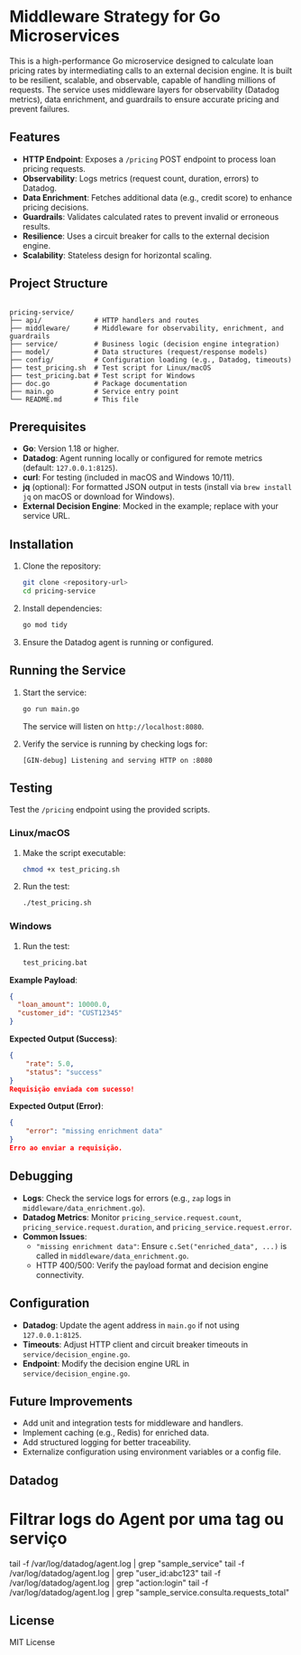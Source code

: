 # Middleware Strategy for Go Microservices

This is a high-performance Go microservice designed to calculate loan pricing rates by intermediating calls to an external decision engine. It is built to be resilient, scalable, and observable, capable of handling millions of requests. The service uses middleware layers for observability (Datadog metrics), data enrichment, and guardrails to ensure accurate pricing and prevent failures.

## Features

- **HTTP Endpoint**: Exposes a `/pricing` POST endpoint to process loan pricing requests.
- **Observability**: Logs metrics (request count, duration, errors) to Datadog.
- **Data Enrichment**: Fetches additional data (e.g., credit score) to enhance pricing decisions.
- **Guardrails**: Validates calculated rates to prevent invalid or erroneous results.
- **Resilience**: Uses a circuit breaker for calls to the external decision engine.
- **Scalability**: Stateless design for horizontal scaling.

## Project Structure

```

pricing-service/
├── api/             # HTTP handlers and routes
├── middleware/      # Middleware for observability, enrichment, and guardrails
├── service/         # Business logic (decision engine integration)
├── model/           # Data structures (request/response models)
├── config/          # Configuration loading (e.g., Datadog, timeouts)
├── test_pricing.sh  # Test script for Linux/macOS
├── test_pricing.bat # Test script for Windows
├── doc.go           # Package documentation
├── main.go          # Service entry point
└── README.md        # This file

```

## Prerequisites

- **Go**: Version 1.18 or higher.
- **Datadog**: Agent running locally or configured for remote metrics (default: `127.0.0.1:8125`).
- **curl**: For testing (included in macOS and Windows 10/11).
- **jq** (optional): For formatted JSON output in tests (install via `brew install jq` on macOS or download for Windows).
- **External Decision Engine**: Mocked in the example; replace with your service URL.

## Installation

1. Clone the repository:

   ```bash
   git clone <repository-url>
   cd pricing-service
   ```

2. Install dependencies:
   ```bash
   go mod tidy
   ```
3. Ensure the Datadog agent is running or configured.

## Running the Service

1. Start the service:

   ```bash
   go run main.go
   ```

   The service will listen on `http://localhost:8080`.

2. Verify the service is running by checking logs for:
   ```
   [GIN-debug] Listening and serving HTTP on :8080
   ```

## Testing

Test the `/pricing` endpoint using the provided scripts.

### Linux/macOS

1. Make the script executable:
   ```bash
   chmod +x test_pricing.sh
   ```
2. Run the test:
   ```bash
   ./test_pricing.sh
   ```

### Windows

1. Run the test:
   ```cmd
   test_pricing.bat
   ```

**Example Payload**:

```json
{
  "loan_amount": 10000.0,
  "customer_id": "CUST12345"
}
```

**Expected Output (Success)**:

```json
{
    "rate": 5.0,
    "status": "success"
}
Requisição enviada com sucesso!
```

**Expected Output (Error)**:

```json
{
    "error": "missing enrichment data"
}
Erro ao enviar a requisição.
```

## Debugging

- **Logs**: Check the service logs for errors (e.g., `zap` logs in `middleware/data_enrichment.go`).
- **Datadog Metrics**: Monitor `pricing_service.request.count`, `pricing_service.request.duration`, and `pricing_service.request.error`.
- **Common Issues**:
  - `"missing enrichment data"`: Ensure `c.Set("enriched_data", ...)` is called in `middleware/data_enrichment.go`.
  - HTTP 400/500: Verify the payload format and decision engine connectivity.

## Configuration

- **Datadog**: Update the agent address in `main.go` if not using `127.0.0.1:8125`.
- **Timeouts**: Adjust HTTP client and circuit breaker timeouts in `service/decision_engine.go`.
- **Endpoint**: Modify the decision engine URL in `service/decision_engine.go`.

## Future Improvements

- Add unit and integration tests for middleware and handlers.
- Implement caching (e.g., Redis) for enriched data.
- Add structured logging for better traceability.
- Externalize configuration using environment variables or a config file.

## Datadog

# Filtrar logs do Agent por uma tag ou serviço

tail -f /var/log/datadog/agent.log | grep "sample_service"
tail -f /var/log/datadog/agent.log | grep "user_id:abc123"
tail -f /var/log/datadog/agent.log | grep "action:login"
tail -f /var/log/datadog/agent.log | grep "sample_service.consulta.requests_total"

## License

MIT License
